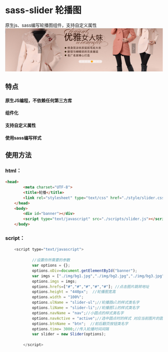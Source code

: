 # sass-slider 轮播图
原生js、sass编写轮播图组件，支持自定义属性
![image](https://github.com/tangzhirong/sass-slider/blob/master/slider.png)
## 特点
#### 原生JS编程，不依赖任何第三方库
#### 组件化
#### 支持自定义属性
#### 使用sass编写样式

## 使用方法
### html：
```html
<head>
		<meta charset="UTF-8">
		<title>轮播</title>
		<link rel="stylesheet" type="text/css" href="./style/slider.css">
	</head>
	<body>
		<div id="banner"></div>
		<script type="text/javascript" src="./scripts/slider.js"></script>
	</body>
```
### script：
```javascript
    <script type="text/javascript">
			
			//设置你所需要的参数
			var options = {};
			options.oDiv=document.getElementById("banner");
			var imgs = ["./img/bg1.jpg","./img/bg2.jpg","./img/bg3.jpg","./img/bg4.jpg","./img/bg5.jpg","./img/bg6.jpg","./img/bg7.jpg","./img/bg8.jpg"]; //传入所需图片的地址
			options.imgs = imgs;
			options.hrefs=["#","#","#","#","#"]; //点击图片跳转地址
			options.height = "440px";  //轮播图宽高
			options.width = "100%";
			options.ulName = "slider-ul";//轮播图ul的样式类名字
			options.liName = "slider-li";//轮播图li的样式类名字
			options.navName = "nav";//小圆点的样式类名字
			options.navActive = "active";//选中圆点时的样式 对应当前图片的圆点的样式
			options.btnName = "btn";  //前后翻页按钮类名字
			options.time= 3000;//传入轮播时间间隔
			var slider = new Slider(options);
			
		</script>

```
